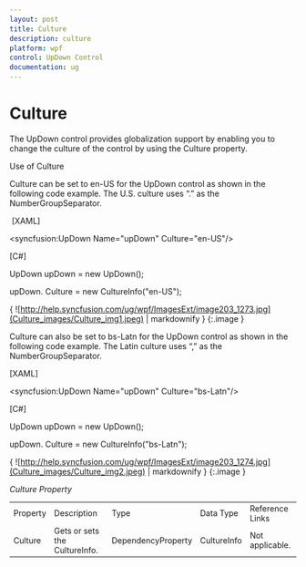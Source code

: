 ```yaml
---
layout: post
title: Culture
description: culture
platform: wpf
control: UpDown Control
documentation: ug
---
```


# Culture

The UpDown control provides globalization support by enabling you to change the culture of the control by using the Culture property.

Use of Culture

Culture can be set to en-US for the UpDown control as shown in the following code example. The U.S. culture uses “.” as the NumberGroupSeparator.

 [XAML]

&lt;syncfusion:UpDown Name="upDown" Culture="en-US"/&gt;



[C#]

UpDown upDown = new UpDown();

upDown. Culture = new CultureInfo("en-US");

{ ![http://help.syncfusion.com/ug/wpf/ImagesExt/image203_1273.jpg](Culture_images/Culture_img1.jpeg) | markdownify }
{:.image }


Culture can also be set to bs-Latn for the UpDown control as shown in the following code example. The Latin culture uses “,” as the NumberGroupSeparator.

[XAML]

&lt;syncfusion:UpDown Name="upDown" Culture="bs-Latn"/&gt;



[C#]

UpDown upDown = new UpDown();

upDown. Culture = new CultureInfo("bs-Latn");



{ ![http://help.syncfusion.com/ug/wpf/ImagesExt/image203_1274.jpg](Culture_images/Culture_img2.jpeg) | markdownify }
{:.image }


_Culture Property_

<table>
<tr>
<td>
Property</td><td>
Description</td><td>
Type</td><td>
Data Type</td><td>
Reference Links</td></tr>
<tr>
<td>
Culture</td><td>
Gets or sets the CultureInfo.</td><td>
DependencyProperty</td><td>
CultureInfo</td><td>
Not applicable.</td></tr>
</table>


